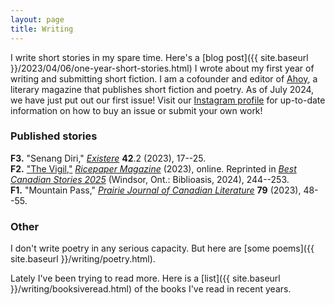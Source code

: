 ```yaml
---
layout: page
title: Writing
---
```


I write short stories in my spare time. Here's a
[blog post]({{ site.baseurl }}/2023/04/06/one-year-short-stories.html)
I wrote about my first year of writing and submitting short fiction.
I am a cofounder and editor of [Ahoy](https://ahoyliterary.github.io), a literary magazine
that publishes short fiction and poetry. As of July 2024, we have just put out our first issue!
Visit our [Instagram profile](https://instagram.com/ahoyliterary) for up-to-date information on
how to buy an issue or submit your own work!

### Published stories

__F3.__ "Senang Diri," _[Existere](https://existere.info.yorku.ca/)_ __42__.2 (2023), 17--25.  
__F2.__ ["The Vigil,"](https://ricepapermagazine.ca/2023/05/the-vigil-by-marcel-goh/)
[_Ricepaper Magazine_](https://ricepapermagazine.ca/) (2023), online. Reprinted
in _[Best Canadian Stories 2025](https://www.biblioasis.com/shop/fiction/short-fiction/best-canadian-stories-2025/)_ (Windsor, Ont.: Biblioasis, 2024), 244--253.  
__F1.__ "Mountain Pass," _[Prairie Journal of Canadian Literature](https://prairiejournal.org/index.html)_ __79__ (2023), 48--55.

### Other

I don't write poetry in any serious capacity. But here are [some poems]({{ site.baseurl }}/writing/poetry.html).

Lately I've been trying to read more.
Here is a [list]({{ site.baseurl }}/writing/booksiveread.html)
of the books I've read in recent years.
